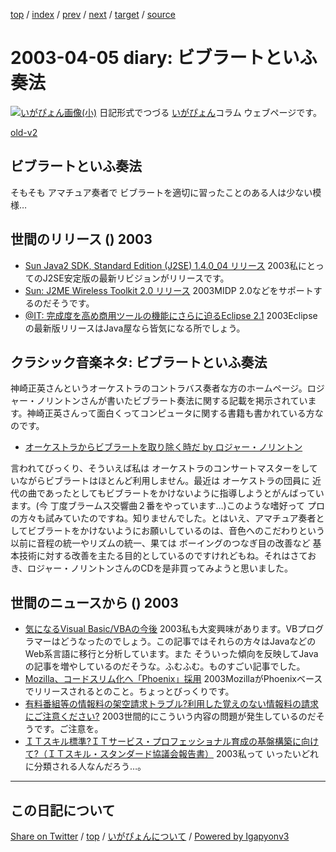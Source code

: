 [top](../index.html) 
 / [index](index.html) 
 / [prev](ig030403.html) 
 / [next](ig030408.html) 
 / [target](https://igapyon.github.io/diary/2003/ig030405.html) 
 / [source](https://github.com/igapyon/diary/blob/gh-pages/2003/ig030405.src.md) 

2003-04-05 diary: ビブラートといふ奏法
=====================================================================================================
[![いがぴょん画像(小)](https://igapyon.github.io/diary/images/iga200306s.jpg "いがぴょん")](https://igapyon.github.io/diary/memo/memoigapyon.html) 日記形式でつづる [いがぴょん](https://igapyon.github.io/diary/memo/memoigapyon.html)コラム ウェブページです。

[old-v2](ig030405-orig.html)

## ビブラートといふ奏法

そもそも アマチュア奏者で ビブラートを適切に習ったことのある人は少ない模様…


## 世間のリリース () 2003

* [Sun Java2 SDK, Standard Edition (J2SE) 1.4.0_04 リリース](http://java.sun.com/products/archive/j2se/1.4.0_04/)  2003私にとってのJ2SE安定版の最新リビジョンがリリースです。
* [Sun: J2ME Wireless Toolkit 2.0 リリース](http://java.sun.com/products/j2mewtoolkit/)  2003MIDP 2.0などをサポートするのだそうです。
* [@IT: 完成度を高め商用ツールの機能にさらに迫るEclipse 2.1](http://www.atmarkit.co.jp/fjava/products/eclipse21/eclipse21_1.html)  2003Eclipseの最新版リリースはJava屋なら皆気になる所でしょう。

## クラシック音楽ネタ: ビブラートといふ奏法

神崎正英さんというオーケストラのコントラバス奏者な方のホームページ。ロジャー・ノリントンさんが書いたビブラート奏法に関する記載を掲示されています。神崎正英さんって面白くってコンピュータに関する書籍も書かれている方なのです。

* [オーケストラからビブラートを取り除く時だ by ロジャー・ノリントン](http://www.kanzaki.com/norrington/roger-nyt200302.html)

言われてびっくり、そういえば私は オーケストラのコンサートマスターをしていながらビブラートはほとんど利用しません。最近は オーケストラの団員に 近代の曲であったとしてもビブラートをかけないように指導しようとがんばっています。(今 丁度ブラームス交響曲２番をやっています…)このような嗜好って プロの方々も試みていたのですね。知りませんでした。とはいえ、アマチュア奏者としてビブラートをかけないようにお願いしているのは、音色へのこだわりという以前に音程の統一やリズムの統一、果ては ボーイングのつなぎ目の改善など 基本技術に対する改善を主たる目的としているのですけれどもね。それはさておき、ロジャー・ノリントンさんのCDを是非買ってみようと思いました。

## 世間のニュースから () 2003

* [気になるVisual Basic/VBAの今後](http://itpro.nikkeibp.co.jp/free/ITPro/OPINION/20030331/1/)  2003私も大変興味があります。VBプログラマーはどうなったのでしょう。この記事ではそれらの方々はJavaなどのWeb系言語に移行と分析しています。また そういった傾向を反映してJavaの記事を増やしているのだそうな。ふむふむ。ものすごい記事でした。
* [Mozilla、コードスリム化へ「Phoenix」採用](http://www.zdnet.co.jp/news/0304/04/nebt_07.html)  2003MozillaがPhoenixベースでリリースされるとのこと。ちょっとびっくりです。
* [有料番組等の情報料の架空請求トラブル?利用した覚えのない情報料の請求にご注意ください?](http://www.soumu.go.jp/s-news/2003/030402_1.html)  2003世間的にこういう内容の問題が発生しているのだそうです。ご注意を。
* [ＩＴスキル標準?ＩＴサービス・プロフェッショナル育成の基盤構築に向けて?（ＩＴスキル・スタンダード協議会報告書）](http://www.meti.go.jp/report/data/g21226aj.html)  2003私って いったいどれに分類される人なんだろう…。


----------------------------------------------------------------------------------------------------

## この日記について

[Share on Twitter](https://twitter.com/intent/tweet?hashtags=igapyon%2Cdiary%2C%E3%81%84%E3%81%8C%E3%81%B4%E3%82%87%E3%82%93&text=%E3%83%93%E3%83%96%E3%83%A9%E3%83%BC%E3%83%88%E3%81%A8%E3%81%84%E3%81%B5%E5%A5%8F%E6%B3%95&url=https%3A%2F%2Figapyon.github.io%2Fdiary%2F2003%2Fig030405.html) / [top](../index.html) / [いがぴょんについて](https://igapyon.github.io/diary/memo/memoigapyon.html) / [Powered by Igapyonv3](https://github.com/igapyon/igapyonv3)
